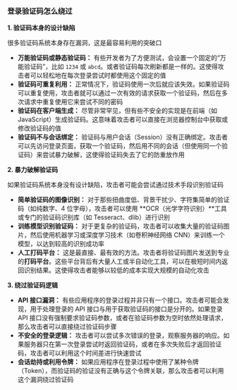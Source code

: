 ### 登录验证码怎么绕过

**1. 验证码本身的设计缺陷**

很多验证码系统本身存在漏洞，这是最容易利用的突破口

- **万能验证码或静态验证码：** 有些开发者为了方便测试，会设置一个固定的“万能验证码”，比如 `1234` 或 `abcd`。或者验证码每次刷新都是一样的。这使得攻击者可以轻松地在每次登录尝试时都使用这个固定的值
- **验证码可重复利用：** 正常情况下，验证码使用一次后就应该失效。如果验证码可以重复使用，攻击者就可以通过一次有效的请求获取一个验证码，然后在多次请求中重复使用它来尝试不同的密码
- **验证码在客户端生成：** 尽管非常罕见，但有些不安全的实现是在前端（如JavaScript）生成验证码。这意味着攻击者可以直接在浏览器控制台中获取或修改验证码的值
- **验证码不与会话绑定：** 验证码与用户会话（Session）没有正确绑定。攻击者可以先访问登录页面，获取一个验证码，然后用不同的会话（但使用同一个验证码）来尝试暴力破解，这使得验证码失去了它的防重放作用

**2. 暴力破解验证码**

如果验证码系统本身没有设计缺陷，攻击者可能会尝试通过技术手段识别验证码

- **简单验证码的图像识别：** 对于那些扭曲度低、背景干扰少、字符集简单的验证码（如纯数字、4 位字母），攻击者可以使用 **OCR（光学字符识别）**工具或专门的验证码识别库（如 Tesseract、dlib）进行识别
- **训练模型识别验证码：** 对于更复杂的验证码，攻击者可以收集大量的验证码图片，然后使用机器学习或深度学习技术（如卷积神经网络 CNN）来训练一个模型，以达到较高的识别成功率
- **人工打码平台：** 这是最直接、最有效的方法。攻击者将验证码图片发送到专业的**打码平台**。这些平台背后有大量人工或半自动化工具，可以在极短时间内返回识别结果。这使得攻击者能够以较低的成本实现大规模的自动化攻击

**3. 绕过验证码逻辑**

- **API 接口漏洞：** 有些应用程序的登录过程并非只有一个接口。攻击者可能会发现，用于处理登录的 API 接口与用于获取验证码的接口是分开的。如果登录 API 接口没有强制要求验证码参数，或者在验证码参数为空时依然处理请求，那么攻击者可以直接绕过验证码步骤
- **不安全的登录逻辑：** 攻击者可以尝试多次错误的登录，观察服务器的响应。如果服务器只在第一次登录尝试时返回验证码，或者在多次失败后才返回验证码，攻击者可以利用这个时间差进行快速尝试
- **会话劫持或利用令牌：** 如果应用程序在登录过程中使用了某种令牌（Token），而验证码的验证没有正确与这个令牌关联，那么攻击者可以利用这个漏洞绕过验证码
